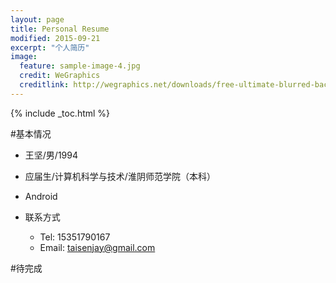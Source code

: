 ```yaml
---
layout: page
title: Personal Resume
modified: 2015-09-21
excerpt: "个人简历"
image:
  feature: sample-image-4.jpg
  credit: WeGraphics
  creditlink: http://wegraphics.net/downloads/free-ultimate-blurred-background-pack/
---
```


{% include _toc.html %}

#基本情况

- 王坚/男/1994

- 应届生/计算机科学与技术/淮阴师范学院（本科）

- Android

- 联系方式
   - Tel:   15351790167 
   - Email: taisenjay@gmail.com

#待完成


